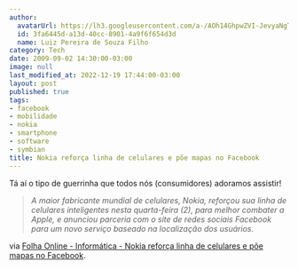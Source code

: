 ```yaml
---
author:
  avatarUrl: https://lh3.googleusercontent.com/a-/AOh14GhpwZVI-JevyaNgTdlrOT6YN20cI6V9Kxtq38Ij8AQ=s100
  id: 3fa6445d-a13d-40cc-8901-4a9f6f654d3d
  name: Luiz Pereira de Souza Filho
category: Tech
date: 2009-09-02 14:30:00-03:00
image: null
last_modified_at: 2022-12-19 17:44:00-03:00
layout: post
published: true
tags:
- facebook
- mobilidade
- nokia
- smartphone
- software
- symbian
title: Nokia reforça linha de celulares e põe mapas no Facebook
---
```


Tá aí o tipo de guerrinha que todos nós (consumidores) adoramos assistir!

> _A maior fabricante mundial de celulares, Nokia, reforçou sua linha de celulares inteligentes nesta quarta-feira (2), para melhor combater a Apple, e anunciou parceria com o site de redes sociais Facebook para um novo serviço baseado na localização dos usuários._

via [Folha Online - Informática - Nokia reforça linha de celulares e põe mapas no Facebook](http://www1.folha.uol.com.br/folha/informatica/ult124u618454.shtml).
